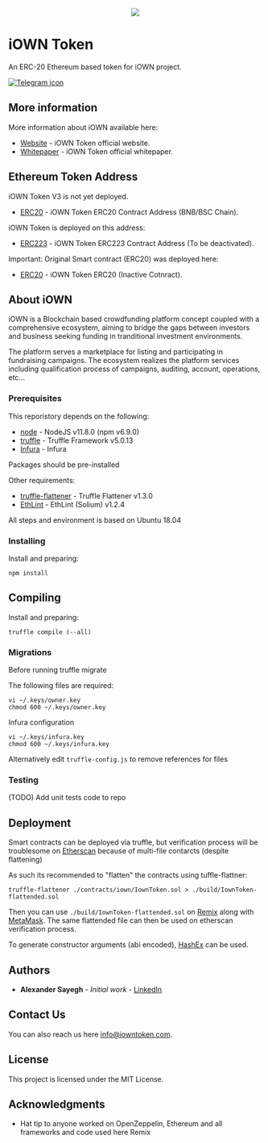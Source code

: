 <p align="center">
  <img src="./assets/iown-logo.png">
</p>

# iOWN Token

An ERC-20 Ethereum based token for iOWN project.

[![Telegram icon](./assets/telegram-follow.png)](https://t.me/iOWNToken)

## More information

More information about iOWN available here:

* [Website](https://www.iowntoken.com) - iOWN Token official website.
* [Whitepaper](https://www.iowntoken.com/whitepaper) - iOWN Token official whitepaper.

## Ethereum Token Address

iOWN Token V3 is not yet deployed.
* [ERC20](https://bscscan.com/token/0x5d681b9839e237c4f1dc7d7486e6cb0a12b9654f) - iOWN Token ERC20 Contract Address (BNB/BSC Chain).

iOWN Token is deployed on this address:
* [ERC223](https://etherscan.io/token/0x555d051538c7a13712f1f590fa6b4c176ca4529f) - iOWN Token ERC223 Contract Address (To be deactivated).

Important: Original Smart contract (ERC20) was deployed here:
* [ERC20](https://etherscan.io/token/0x870ff0b9214ee330674dd143bc1836f8b11a627a) - iOWN Token ERC20 (Inactive Cotnract).

## About iOWN

iOWN is a Blockchain based crowdfunding platform concept coupled with a comprehensive ecosystem, 
aiming to bridge the gaps between investors and business seeking funding in tranditional investment environments.

The platform serves a marketplace for listing and participating in fundraising campaigns.
The ecosystem realizes the platform services including qualification process of campaigns, auditing, account, operations, etc...

### Prerequisites

This reporistory depends on the following:

* [node](https://nodejs.org) - NodeJS v11.8.0 (npm v6.9.0)
* [truffle](https://truffleframework.com) - Truffle Framework v5.0.13
* [Infura](https://infura.io) - Infura 

Packages should be pre-installed

Other requirements:

* [truffle-flattener](https://github.com/nomiclabs/truffle-flattener) - Truffle Flattener v1.3.0
* [EthLint](https://github.com/duaraghav8/Ethlint) - EthLint (Solium) v1.2.4

All steps and environment is based on Ubuntu 18.04

### Installing

Install and preparing:

```
npm install
```

## Compiling

Install and preparing:

```
truffle compile (--all)
```

### Migrations

Before running truffle migrate

The following files are required:

```
vi ~/.keys/owner.key
chmod 600 ~/.keys/owner.key
```

Infura configuration

```
vi ~/.keys/infura.key
chmod 600 ~/.keys/infura.key
```

Alternatively edit `truffle-config.js` to remove references for files

### Testing

(TODO) Add unit tests code to repo

## Deployment

Smart contracts can be deployed via truffle, but verification process will be troublesome on [Etherscan](https://etherscan.io) because of multi-file contarcts (despite flattening)

As such its recommended to "flatten" the contracts using tuffle-flattner:

```
truffle-flattener ./contracts/iown/IownToken.sol > ./build/IownToken-flattended.sol
```

Then you can use `./build/IownToken-flattended.sol` on [Remix](https://remix.ethereum.org) along with [MetaMask](https://metamask.io).
The same flattended file can then be used on etherscan verification process.

To generate constructor arguments (abi encoded), [HashEx](https://abi.hashex.org) can be used.

## Authors

* **Alexander Sayegh** - *Initial work* - [LinkedIn](https://www.linkedin.com/in/alexandersayegh/)

## Contact Us

You can also reach us here [info@iowntoken.com](mailto:info@iowntoken.com).

## License

This project is licensed under the MIT License.

## Acknowledgments

* Hat tip to anyone worked on OpenZeppelin, Ethereum and all frameworks and code used here
Remix
